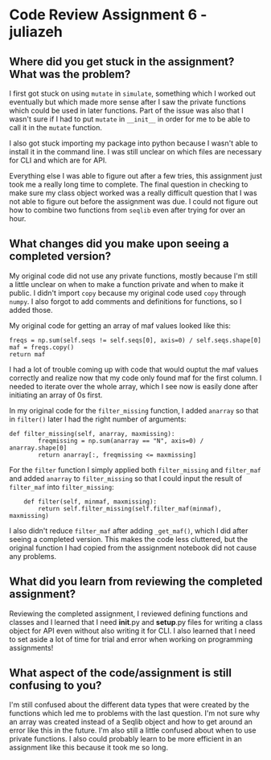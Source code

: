 # Code Review Assignment 6 - juliazeh

## Where did you get stuck in the assignment? What was the problem?

I first got stuck on using `mutate` in `simulate`, something which I worked out eventually but which made more sense after I saw the private functions which could be used in later functions. Part of the issue was also that I wasn't sure if I had to put `mutate` in `__init__` in order for me to be able to call it in the `mutate` function.

I also got stuck importing my package into python because I wasn't able to install it in the command line. I was still unclear on which files are necessary for CLI and which are for API.

Everything else I was able to figure out after a few tries, this assignment just took me a really long time to complete. The final question in checking to make sure my class object worked was a really difficult question that I was not able to figure out before the assignment was due. I could not figure out how to combine two functions from `seqlib` even after trying for over an hour.

## What changes did you make upon seeing a completed version?

My original code did not use any private functions, mostly because I'm still a little unclear on when to make a function private and when to make it public. I didn't import `copy` because my original code used `copy` through `numpy`. I also forgot to add comments and definitions for functions, so I added those.

My original code for getting an array of maf values looked like this:
```
freqs = np.sum(self.seqs != self.seqs[0], axis=0) / self.seqs.shape[0]
maf = freqs.copy()
return maf
```
I had a lot of trouble coming up with code that would ouptut the maf values correctly and realize now that my code only found maf for the first column. I needed to iterate over the whole array, which I see now is easily done after initiating an array of 0s first.

In my original code for the  `filter_missing` function, I added `anarray` so that in `filter()` later I had the right number of arguments:
```
def filter_missing(self, anarray, maxmissing):
        freqmissing = np.sum(anarray == "N", axis=0) / anarray.shape[0]
        return anarray[:, freqmissing <= maxmissing]
```

For the `filter` function I simply applied both `filter_missing` and `filter_maf` and added `anarray` to `filter_missing` so that I could input the result of `filter_maf` into `filter_missing`:
```
    def filter(self, minmaf, maxmissing):
        return self.filter_missing(self.filter_maf(minmaf), maxmissing)
```

I also didn't reduce `filter_maf` after adding `_get_maf()`, which I did after seeing a completed version. This makes the code less cluttered, but the original function I had copied from the assignment notebook did not cause any problems.

## What did you learn from reviewing the completed assignment?

Reviewing the completed assignment, I reviewed defining functions and classes and I learned that I need __init__.py and __setup__.py files for writing a class object for API even without also writing it for CLI. I also learned that I need to set aside a lot of time for trial and error when working on programming assignments!

## What aspect of the code/assignment is still confusing to you?
I'm still confused about the different data types that were created by the functions which led me to problems with the last question. I'm not sure why an array was created instead of a Seqlib object and how to get around an error like this in the future. I'm also still a little confused about when to use private functions. I also could probably learn to be more efficient in an assignment like this because it took me so long.
